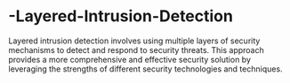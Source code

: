 # -Layered-Intrusion-Detection
Layered intrusion detection involves using multiple layers of security mechanisms to detect and respond to security threats. This approach provides a more comprehensive and effective security solution by leveraging the strengths of different security technologies and techniques.

